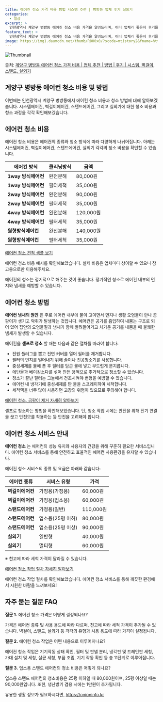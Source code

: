 ```yaml
---
title: 에어컨 청소 가격 비용 방법 시스템 추천 | 병방동 업체 후기 실외기
categories:
  - 일상
excerpt: >
  인천광역시 계양구 병방동 에어컨 청소 비용 가격을 알려드리며, 어디 업체가 좋은지 후기를 통해 알아보겠습니다. 현재 글에서는 시스템, 벽걸이, 스탠드, 실외기 각각에 대해 청소 비용이 나와 있으니 참고하시면 되겠습니다. 에어컨 분해 청소 방법 보기 👈 클릭셀프 에어컨 청소 방법 보기👈 클릭계양구 병방동 에어컨 청소 비용시스템에어컨 방식클리닝방식금액1way 방식에어컨 완전분해80,000원1way 방식에어컨 필터세척35,000원2way 방식에어컨 완전분해90,000원2way 방식에어컨 필터세척35,000원4way 방식에어컨 완전분해120,000원4way 방식에어컨 필터세척35,000원원형방식에어컨 완전분해140,000원원형방식에어컨 필터세척35,000원에어컨 청소 견적 샘플 보기 👈 클릭Selr 냄새의 원인..
feature_text: >
  인천광역시 계양구 병방동 에어컨 청소 비용 가격을 알려드리며, 어디 업체가 좋은지 후기를 통해 알아보겠습니다. 현재 글에서는 시스템, 벽걸이, 스탠드, 실외기 각각에 대해 청소 비용이 나와 있으니 참고하시면 되겠습니다. 에어컨 분해 청소 방법 보기 👈 클릭셀프 에어컨 청소 방법 보기👈 클릭계양구 병방동 에어컨 청소 비용시스템에어컨 방식클리닝방식금액1way 방식에어컨 완전분해80,000원1way 방식에어컨 필터세척35,000원2way 방식에어컨 완전분해90,000원2way 방식에어컨 필터세척35,000원4way 방식에어컨 완전분해120,000원4way 방식에어컨 필터세척35,000원원형방식에어컨 완전분해140,000원원형방식에어컨 필터세척35,000원에어컨 청소 견적 샘플 보기 👈 클릭Selr 냄새의 원인..
image: https://img1.daumcdn.net/thumb/R800x0/?scode=mtistory2&fname=https%3A%2F%2Fblog.kakaocdn.net%2Fdn%2FbYMUUb%2FbtsHwfhiaOp%2FWoaTsK8ufJ1EKldptu7ibk%2Fimg.webp
---
```


![Thumbnail](https://img1.daumcdn.net/thumb/R800x0/?scode=mtistory2&fname=https%3A%2F%2Fblog.kakaocdn.net%2Fdn%2FbYMUUb%2FbtsHwfhiaOp%2FWoaTsK8ufJ1EKldptu7ibk%2Fimg.webp)

<p>출처: <a href="https://onioninfo.kr/entry/%EA%B3%84%EC%96%91%EA%B5%AC-%EB%B3%91%EB%B0%A9%EB%8F%99-%EC%97%90%EC%96%B4%EC%BB%A8-%EC%B2%AD%EC%86%8C-%EA%B0%80%EA%B2%A9-%EB%B9%84%EC%9A%A9-%EC%97%85%EC%B2%B4-%EC%B6%94%EC%B2%9C-%EB%B0%A9%EB%B2%95-%ED%9B%84%EA%B8%B0-%EC%8B%9C%EC%8A%A4%ED%85%9C-%EB%B2%BD%EA%B1%B8%EC%9D%B4-%EC%8A%A4%ED%83%A0%EB%93%9C-%EC%8B%A4%EC%99%B8%EA%B8%B0" rel="dofollow">계양구 병방동 에어컨 청소 가격 비용 | 업체 추천 | 방법 | 후기 | 시스템, 벽걸이, 스탠드, 실외기</a> </p>

## 계양구 병방동 에어컨 청소 비용 및 방법



이번에는 인천광역시 계양구 병방동에서 에어컨 청소 비용과 청소 방법에 대해 알아보겠습니다. 시스템에어컨, 벽걸이에어컨, 스탠드에어컨, 그리고
실외기에 대한 청소 비용과 청소 과정을 각각 확인해보겠습니다.



## 에어컨 청소 비용

에어컨 청소 비용은 에어컨의 종류와 청소 방식에 따라 다양하게 나뉘어집니다. 아래는 시스템에어컨, 벽걸이에어컨, 스탠드에어컨, 실외기 각각의
청소 비용을 확인할 수 있습니다.

**에어컨 방식** | **클리닝방식** | **금액**  
---|---|---  
**1way 방식에어컨** | 완전분해 | 80,000원  
**1way 방식에어컨** | 필터세척 | 35,000원  
**2way 방식에어컨** | 완전분해 | 90,000원  
**2way 방식에어컨** | 필터세척 | 35,000원  
**4way 방식에어컨** | 완전분해 | 120,000원  
**4way 방식에어컨** | 필터세척 | 35,000원  
**원형방식에어컨** | 완전분해 | 140,000원  
**원형방식에어컨** | 필터세척 | 35,000원  
  
[에어컨 청소 견적 샘플 보기](https://onioninfo.kr/entry/%EA%B3%84%EC%96%91%EA%B5%AC-%EB%B3%91%EB%B0%A9%EB%8F%99-%EC%97%90%EC%96%B4%EC%BB%A8-%EC%B2%AD%EC%86%8C-%EA%B0%80%EA%B2%A9-%EB%B9%84%EC%9A%A9-%EC%97%85%EC%B2%B4-%EC%B6%94%EC%B2%9C-%EB%B0%A9%EB%B2%95-%ED%9B%84%EA%B8%B0-%EC%8B%9C%EC%8A%A4%ED%85%9C-%EB%B2%BD%EA%B1%B8%EC%9D%B4-%EC%8A%A4%ED%83%A0%EB%93%9C-%EC%8B%A4%EC%99%B8%EA%B8%B0)

에어컨 청소 비용 예시를 확인해보았습니다. 실제 비용은 업체마다 상이할 수 있으니 참고용으로만 이용해주세요.

에어컨의 청소는 정기적으로 해주는 것이 좋습니다. 정기적인 청소로 에어컨 내부의 먼지와 냄새를 예방할 수 있습니다.



## 에어컨 청소 방법

**에어컨 냄새의 원인** 은 주로 에어컨 내부에 물이 고이면서 먼지나 생활 오염물이 만나 곰팡이가 생기고 악취가 발생하는 것입니다.
에어컨은 공기를 흡입하여 내뿜는 구조로 되어 있어 집안의 오염물질과 냄새가 함께 빨려들어가고 차가운 공기를 내뿜을 때 불쾌한 냄새가 발생할
수 있습니다.

에어컨을 **셀프로 청소** 할 때는 다음과 같은 절차를 따라야 합니다:

  * 전원 플러그를 뽑고 전면 커버를 열어 필터를 제거합니다.
  * 필터의 먼지를 털어내기 위해 솔이나 진공청소기를 사용합니다.
  * 중성세제를 물에 푼 후 필터를 담근 물에 넣고 부드럽게 문지릅니다.
  * 에탄올과 베이킹소다를 섞어 만든 용액으로 추가적으로 청소할 수 있습니다.
  * 청소가 끝난 필터는 그늘에서 건조시켜야 변형을 예방할 수 있습니다.
  * 에어컨 내 냉각기에 중성세제를 탄 물을 스프레이하여 세척합니다.
  * 세척액을 너무 많이 사용하면 고장의 위험이 있으므로 주의해야 합니다.

[에어컨 청소, 곰팡이 제거 자세히 알아보기](https://onioninfo.kr/entry/%EA%B3%84%EC%96%91%EA%B5%AC-%EB%B3%91%EB%B0%A9%EB%8F%99-%EC%97%90%EC%96%B4%EC%BB%A8-%EC%B2%AD%EC%86%8C-%EA%B0%80%EA%B2%A9-%EB%B9%84%EC%9A%A9-%EC%97%85%EC%B2%B4-%EC%B6%94%EC%B2%9C-%EB%B0%A9%EB%B2%95-%ED%9B%84%EA%B8%B0-%EC%8B%9C%EC%8A%A4%ED%85%9C-%EB%B2%BD%EA%B1%B8%EC%9D%B4-%EC%8A%A4%ED%83%A0%EB%93%9C-%EC%8B%A4%EC%99%B8%EA%B8%B0)

셀프로 청소하는 방법을 확인해보았습니다. 단, 청소 작업 시에는 안전을 위해 전기 연결을 끊고 안전모를 착용하는 등 안전을 고려해야 합니다.



## 에어컨 청소 서비스 안내

**에어컨 청소** 는 에어컨의 성능 유지와 사용자의 건강을 위해 꾸준히 필요한 서비스입니다. 에어컨 청소 서비스를 통해 안전하고 효율적인
에어컨 사용환경을 유지할 수 있습니다.

에어컨 청소 서비스의 종류 및 요금은 아래와 같습니다:

**에어컨 종류** | **서비스 유형** | **가격**  
---|---|---  
**벽걸이에어컨** | 가정용(가정용) | 60,000원  
**벽걸이에어컨** | 가정용(업소용) | 60,000원  
**스탠드에어컨** | 가정용(일반) | 110,000원  
**스탠드에어컨** | 업소용(25평 이하) | 80,000원  
**스탠드에어컨** | 업소용(25평 이상) | 90,000원  
**실외기** | 일반형 | 40,000원  
**실외기** | 멀티형 | 60,000원  
  
※ 천고에 따라 세척 가격이 달라질 수 있습니다.

[에어컨 청소 작업 절차 자세히 알아보기](https://onioninfo.kr/entry/%EA%B3%84%EC%96%91%EA%B5%AC-%EB%B3%91%EB%B0%A9%EB%8F%99-%EC%97%90%EC%96%B4%EC%BB%A8-%EC%B2%AD%EC%86%8C-%EA%B0%80%EA%B2%A9-%EB%B9%84%EC%9A%A9-%EC%97%85%EC%B2%B4-%EC%B6%94%EC%B2%9C-%EB%B0%A9%EB%B2%95-%ED%9B%84%EA%B8%B0-%EC%8B%9C%EC%8A%A4%ED%85%9C-%EB%B2%BD%EA%B1%B8%EC%9D%B4-%EC%8A%A4%ED%83%A0%EB%93%9C-%EC%8B%A4%EC%99%B8%EA%B8%B0)

에어컨 청소 작업 절차를 확인해보았습니다. 에어컨 청소 서비스를 통해 깨끗한 환경에서 시원한 바람을 느껴보세요!



## 자주 묻는 질문 FAQ

**질문 1.** 에어컨 청소 가격은 어떻게 결정되나요?

가격은 에어컨 종류 및 사용 용도에 따라 다르며, 천고에 따라 세척 가격이 추가될 수 있습니다. 벽걸이, 스탠드, 실외기 등 각각의 유형과
사용 용도에 따라 가격이 설정됩니다.

**질문 2.** 에어컨 청소 작업은 어떤 내용으로 이루어지나요?

에어컨 청소 작업은 기기작동 상태 확인, 필터 및 판넬 분리, 냉각핀 및 드레인판 세청, 가대 설치 및 세청, 살균 세청, 부품 조립, 기기
작동 확인 등 총 11단계로 이루어집니다.

**질문 3.** 업소용 스탠드 에어컨의 청소 비용은 어떻게 되나요?

업소용 스탠드 에어컨의 청소비용은 25평 이하일 때 80,000원이며, 25평 이상일 때는 90,000원입니다. 또한, 냉난방기 겸용 시에는
1만원이 추가됩니다.



 

유용한 생활 정보가 필요하시다면, <a href="https://onioninfo.kr" rel="dofollow">https://onioninfo.kr</a>


